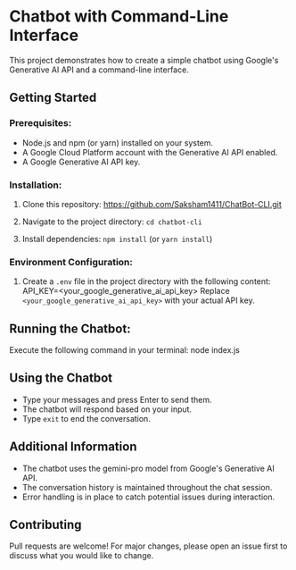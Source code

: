# Chatbot with Command-Line Interface

This project demonstrates how to create a simple chatbot using Google's Generative AI API and a command-line interface.

## Getting Started

### Prerequisites:

- Node.js and npm (or yarn) installed on your system.
- A Google Cloud Platform account with the Generative AI API enabled.
- A Google Generative AI API key.

### Installation:

1. Clone this repository:
    https://github.com/Saksham1411/ChatBot-CLI.git

2. Navigate to the project directory:
    `cd chatbot-cli`

3. Install dependencies:
    `npm install`
(or `yarn install`)

### Environment Configuration:

1. Create a `.env` file in the project directory with the following content:<br>
    API_KEY=<your_google_generative_ai_api_key>
    Replace `<your_google_generative_ai_api_key>` with your actual API key.

## Running the Chatbot:

Execute the following command in your terminal:
    node index.js


## Using the Chatbot

- Type your messages and press Enter to send them.
- The chatbot will respond based on your input.
- Type `exit` to end the conversation.

## Additional Information

- The chatbot uses the gemini-pro model from Google's Generative AI API.
- The conversation history is maintained throughout the chat session.
- Error handling is in place to catch potential issues during interaction.

## Contributing

Pull requests are welcome! For major changes, please open an issue first to discuss what you would like to change.
